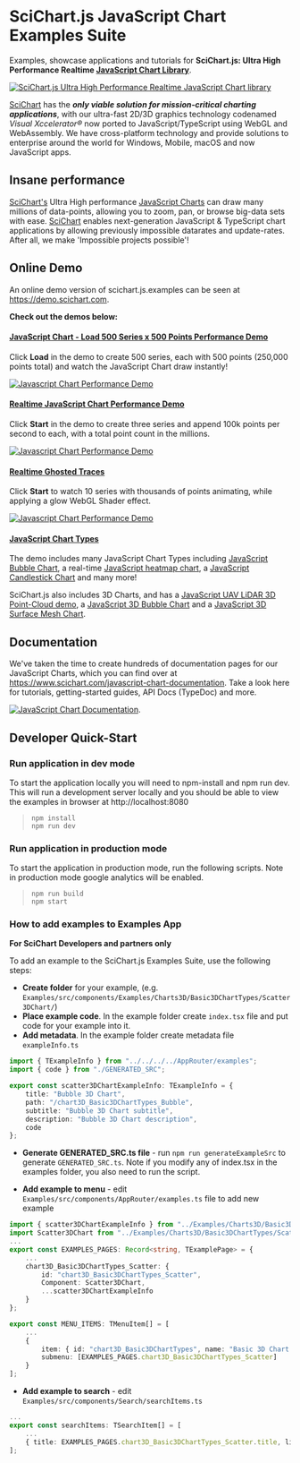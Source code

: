 # SciChart.js JavaScript Chart Examples Suite

Examples, showcase applications and tutorials for **SciChart.js: Ultra High Performance Realtime [JavaScript Chart Library](https://www.scichart.com/javascript-chart-features/)**.

[![SciChart.js Ultra High Performance Realtime JavaScript Chart library](Sandbox/scichart-js-javascript-chart-collage-1485.jpg)](https://www.scichart.com/javascript-chart-features)

[SciChart](https://www.scichart.com) has the _**only viable solution for mission-critical charting applications**_, with our ultra-fast 2D/3D graphics technology codenamed _Visual Xccelerator&reg;_ now ported to JavaScript/TypeScript using WebGL and WebAssembly. We have cross-platform technology and provide solutions to enterprise around the world for Windows, Mobile, macOS and now JavaScript apps.

## Insane performance

[SciChart's](https://www.scichart.com) Ultra High performance [JavaScript Charts](https://www.scichart.com/javascript-chart-features/) can draw many millions of data-points, allowing you to zoom, pan, or browse big-data sets with ease. [SciChart](https://www.scichart.com) enables next-generation JavaScript &amp; TypeScript chart applications by allowing previously impossible datarates and update-rates. After all, we make 'Impossible projects possible'!

## Online Demo

An online demo version of scichart.js.examples can be seen at https://demo.scichart.com. 

**Check out the demos below:**

#### [JavaScript Chart - Load 500 Series x 500 Points Performance Demo](https://demo.scichart.com/javascript-chart-load-500-series-by-500-points)

Click **Load** in the demo to create 500 series, each with 500 points (250,000 points total) and watch the JavaScript Chart draw instantly!

[![Javascript Chart Performance Demo](Sandbox/scichart-js-javascript-chart-performance-demo500.jpg)](https://demo.scichart.com/javascript-chart-load-500-series-by-500-points)

#### [Realtime JavaScript Chart Performance Demo](https://demo.scichart.com/javascript-chart-realtime-performance-demo)

Click **Start** in the demo to create three series and append 100k points per second to each, with a total point count in the millions.

[![Javascript Chart Performance Demo](Sandbox/scichart-js-javascript-chart-performance-demomillions.jpg)](https://demo.scichart.com/javascript-chart-realtime-performance-demo)

#### [Realtime Ghosted Traces](https://demo.scichart.com/javascript-realtime-ghosted-traces-chart)

Click **Start** to watch 10 series with thousands of points animating, while applying a glow WebGL Shader effect.

[![Javascript Chart Performance Demo](Sandbox/scichart-js-javascript-chart-performance-demoghosted.jpg)](https://demo.scichart.com/javascript-realtime-ghosted-traces-chart)

#### [JavaScript Chart Types](https://demo.scichart.com/javascript-bubble-chart)

The demo includes many JavaScript Chart Types including [JavaScript Bubble Chart](https://demo.scichart.com/javascript-bubble-chart), a real-time [JavaScript heatmap chart](https://demo.scichart.com/javascript-heatmap-chart), a [JavaScript Candlestick Chart](https://demo.scichart.com/javascript-candlestick-chart) and many more!

SciChart.js also includes 3D Charts, and has a [JavaScript UAV LiDAR 3D Point-Cloud demo](https://demo.scichart.com/javascript-3d-lidar-visualization), a [JavaScript 3D Bubble Chart](https://demo.scichart.com/javascript-3d-bubble-chart) and a [JavaScript 3D Surface Mesh Chart](https://demo.scichart.com/javascript-3d-surface-mesh-chart).   

## Documentation

We've taken the time to create hundreds of documentation pages for our JavaScript Charts, which you can find over at https://www.scichart.com/javascript-chart-documentation. Take a look here for tutorials, getting-started guides, API Docs (TypeDoc) and more.

[![JavaScript Chart Documentation](Sandbox/scichart-js-javascript-chart-documentation.PNG)](https://www.scichart.com/javascript-chart-documentation).

## Developer Quick-Start

### Run application in dev mode

To start the application locally you will need to npm-install and npm run dev. This will run a development server locally and you should be able to view the examples in browser at http://localhost:8080 
> `npm install`   
> `npm run dev`

### Run application in production mode

To start the application in production mode, run the following scripts. Note in production mode google analytics will be enabled.

> `npm run build`  
> `npm start`

### How to add examples to Examples App

**For SciChart Developers and partners only**

To add an example to the SciChart.js Examples Suite, use the following steps:

* **Create folder** for your example, (e.g. `Examples/src/components/Examples/Charts3D/Basic3DChartTypes/Scatter3DChart/`)
* **Place example code**. In the example folder create `index.tsx` file and put code for your example into it.
* **Add metadata**. In the example folder create metadata file `exampleInfo.ts` 
```ts
import { TExampleInfo } from "../../../../AppRouter/examples";
import { code } from "./GENERATED_SRC";

export const scatter3DChartExampleInfo: TExampleInfo = {
    title: "Bubble 3D Chart",
    path: "/chart3D_Basic3DChartTypes_Bubble",
    subtitle: "Bubble 3D Chart subtitle",
    description: "Bubble 3D Chart description",
    code
};
```
* **Generate GENERATED_SRC.ts file** - run `npm run generateExampleSrc` to generate `GENERATED_SRC.ts`. Note if you modify any of index.tsx in the examples folder, you also need to run the script.

* **Add example to menu** - edit `Examples/src/components/AppRouter/examples.ts` file to add new example
```ts
import { scatter3DChartExampleInfo } from "../Examples/Charts3D/Basic3DChartTypes/Scatter3DChart/exampleInfo";
import Scatter3DChart from "../Examples/Charts3D/Basic3DChartTypes/Scatter3DChart";
...
export const EXAMPLES_PAGES: Record<string, TExamplePage> = {
    ...
    chart3D_Basic3DChartTypes_Scatter: {
        id: "chart3D_Basic3DChartTypes_Scatter",
        Component: Scatter3DChart,
        ...scatter3DChartExampleInfo
    }
};

export const MENU_ITEMS: TMenuItem[] = [
    ...
    {
        item: { id: "chart3D_Basic3DChartTypes", name: "Basic 3D Chart Types" },
        submenu: [EXAMPLES_PAGES.chart3D_Basic3DChartTypes_Scatter]
    }
];
```
* **Add example to search** - edit `Examples/src/components/Search/searchItems.ts`
```ts
...
export const searchItems: TSearchItem[] = [
    ...
    { title: EXAMPLES_PAGES.chart3D_Basic3DChartTypes_Scatter.title, link: EXAMPLES_PAGES.chart3D_Basic3DChartTypes_Scatter.path }
];

```
